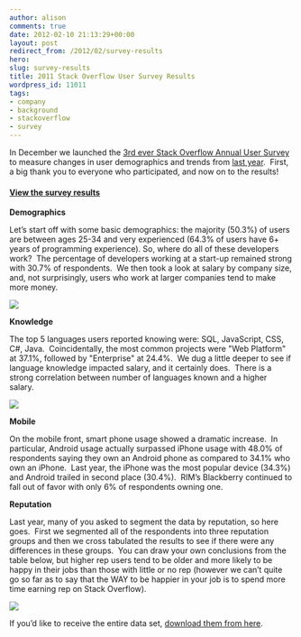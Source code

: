```yaml
---
author: alison
comments: true
date: 2012-02-10 21:13:29+00:00
layout: post
redirect_from: /2012/02/survey-results
hero: 
slug: survey-results
title: 2011 Stack Overflow User Survey Results
wordpress_id: 11011
tags:
- company
- background
- stackoverflow
- survey
---
```


In December we launched the [3rd ever Stack Overflow Annual User Survey](http://blog.stackoverflow.com/2011/12/come-here-often/) to measure changes in user demographics and trends from [last year](http://blog.stackoverflow.com/2011/01/survey-says/).  First, a big thank you to everyone who participated, and now on to the results!



#### [View the survey results](https://www.surveymonkey.com/sr.aspx?sm=2RYrV_2bFw2aZ2RfedWHNW_2f0DgNnatyQnvvrorWEYhuAQ_3d)



**Demographics**

Let’s start off with some basic demographics: the majority (50.3%) of users are between ages 25-34 and very experienced (64.3% of users have 6+ years of programming experience). So, where do all of these developers work?  The percentage of developers working at a start-up remained strong with 30.7% of respondents.  We then took a look at salary by company size, and, not surprisingly, users who work at larger companies tend to make more money.

[![](http://blog.stackoverflow.com/wp-content/uploads/salary-by-company-size.png)](http://blog.stackoverflow.com/2012/02/survey-results/salary-by-company-size/)

**Knowledge**

The top 5 languages users reported knowing were: SQL, JavaScript, CSS, C#, Java.  Coincidentally, the most common projects were "Web Platform" at 37.1%, followed by "Enterprise" at 24.4%.  We dug a little deeper to see if language knowledge impacted salary, and it certainly does.  There is a strong correlation between number of languages known and a higher salary.

[![](http://blog.stackoverflow.com/wp-content/uploads/salary-by-language.png)](http://blog.stackoverflow.com/2012/02/survey-results/salary-by-language/)

**Mobile**

On the mobile front, smart phone usage showed a dramatic increase.  In particular, Android usage actually surpassed iPhone usage with 48.0% of respondents saying they own an Android phone as compared to 34.1% who own an iPhone.  Last year, the iPhone was the most popular device (34.3%) and Android trailed in second place (30.4%).  RIM’s Blackberry continued to fall out of favor with only 6% of respondents owning one.

**Reputation**

Last year, many of you asked to segment the data by reputation, so here goes.  First we segmented all of the respondents into three reputation groups and then we cross tabulated the results to see if there were any differences in these groups.  You can draw your own conclusions from the table below, but higher rep users tend to be older and more likely to be happy in their jobs than those with little or no rep (however we can’t quite go so far as to say that the WAY to be happier in your job is to spend more time earning rep on Stack Overflow).

[![](http://blog.stackoverflow.com/wp-content/uploads/rep-table.png)](http://blog.stackoverflow.com/2012/02/survey-results/rep-table/)

If you’d like to receive the entire data set, [download them from here](https://drive.google.com/a/stackoverflow.com/#folders/0BwIexitMAu8ceG95UUkyUGlRM0U).
